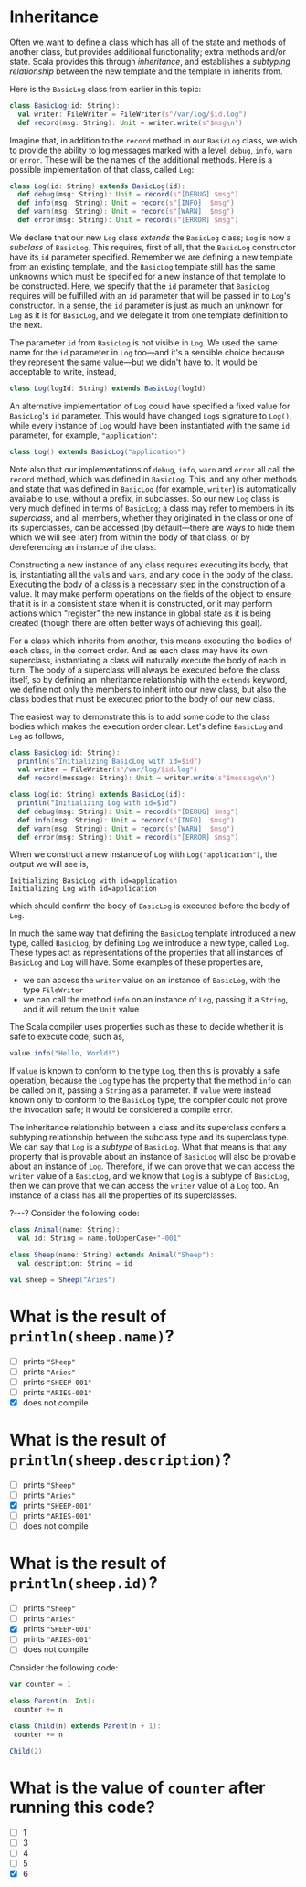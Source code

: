 # Inheritance

Often we want to define a class which has all of the state and methods of another class, but provides additional
functionality; extra methods and/or state. Scala provides this through _inheritance_, and establishes a
_subtyping relationship_ between the new template and the template in inherits from.

Here is the `BasicLog` class from earlier in this topic:

```scala
class BasicLog(id: String):
  val writer: FileWriter = FileWriter(s"/var/log/$id.log")
  def record(msg: String): Unit = writer.write(s"$msg\n")
```

Imagine that, in addition to the `record` method in our `BasicLog` class, we wish to provide the ability to log
messages marked with a level: `debug`, `info`, `warn` or `error`. These will be the names of the additional
methods. Here is a possible implementation of that class, called `Log`:

```scala
class Log(id: String) extends BasicLog(id):
  def debug(msg: String): Unit = record(s"[DEBUG] $msg")
  def info(msg: String): Unit = record(s"[INFO]  $msg")
  def warn(msg: String): Unit = record(s"[WARN]  $msg")
  def error(msg: String): Unit = record(s"[ERROR] $msg")
```

We declare that our new `Log` class _extends_ the `BasicLog` class; `Log` is now a _subclass_ of `BasicLog`.
This requires, first of all, that the `BasicLog` constructor have its `id` parameter specified. Remember we are
defining a new template from an existing template, and the `BasicLog` template still has the same unknowns which
must be specified for a new instance of that template to be constructed. Here, we specify that the `id`
parameter that `BasicLog` requires will be fulfilled with an `id` parameter that will be passed in to `Log`'s
constructor. In a sense, the `id` parameter is just as much an unknown for `Log` as it is for `BasicLog`, and we
delegate it from one template definition to the next.

The parameter `id` from `BasicLog` is not visible in `Log`. We used the same name for the `id` parameter in
`Log` too—and it's a sensible choice because they represent the same value—but we didn't have to. It would be
acceptable to write, instead,
```scala
class Log(logId: String) extends BasicLog(logId)
```

An alternative implementation of `Log` could have specified a fixed value for `BasicLog`'s `id` parameter. This
would have changed `Log`s signature to `Log()`, while every instance of `Log` would have been instantiated with
the same `id` parameter, for example, `"application"`:

```scala
class Log() extends BasicLog("application")
```

Note also that our implementations of `debug`, `info`, `warn` and `error` all call the `record` method, which
was defined in `BasicLog`. This, and any other methods and state that was defined in `BasicLog` (for example,
`writer`) is automatically available to use, without a prefix, in subclasses. So our new `Log` class is very
much defined in terms of `BasicLog`; a class may refer to members in its _superclass_, and all members, whether
they originated in the class or one of its superclasses, can be accessed (by default—there are ways to hide
them which we will see later) from within the body of that class, or by dereferencing an instance of the class.

Constructing a new instance of any class requires executing its body, that is, instantiating all the `val`s and
`var`s, and any code in the body of the class. Executing the body of a class is a necessary step in the
construction of a value. It may make perform operations on the fields of the object to ensure that it is in a
consistent state when it is constructed, or it may perform actions which "register" the new instance in global
state as it is being created (though there are often better ways of achieving this goal).

For a class which inherits from another, this means executing the bodies of each class, in the correct order.
And as each class may have its own superclass, instantiating a class will naturally execute the body of each in
turn. The body of a superclass will always be executed before the class itself, so by defining an inheritance
relationship with the `extends` keyword, we define not only the members to inherit into our new class, but also
the class bodies that must be executed prior to the body of our new class.

The easiest way to demonstrate this is to add some code to the class bodies which makes the execution order
clear. Let's define `BasicLog` and `Log` as follows,
```scala
class BasicLog(id: String):
  println(s"Initializing BasicLog with id=$id")
  val writer = FileWriter(s"/var/log/$id.log")
  def record(message: String): Unit = writer.write(s"$message\n")

class Log(id: String) extends BasicLog(id):
  println("Initializing Log with id=$id")
  def debug(msg: String): Unit = record(s"[DEBUG] $msg")
  def info(msg: String): Unit = record(s"[INFO]  $msg")
  def warn(msg: String): Unit = record(s"[WARN]  $msg")
  def error(msg: String): Unit = record(s"[ERROR] $msg")
```

When we construct a new instance of `Log` with `Log("application")`, the output we will see is,
```
Initializing BasicLog with id=application
Initializing Log with id=application
```
which should confirm the body of `BasicLog` is executed before the body of `Log`.

In much the same way that defining the `BasicLog` template introduced a new type, called `BasicLog`, by defining
`Log` we introduce a new type, called `Log`. These types act as representations of the properties that all
instances of `BasicLog` and `Log` will have. Some examples of these properties are,
- we can access the `writer` value on an instance of `BasicLog`, with the type `FileWriter`
- we can call the method `info` on an instance of `Log`, passing it a `String`, and it will return the `Unit`
  value

The Scala compiler uses properties such as these to decide whether it is safe to execute code, such as,
```scala
value.info("Hello, World!")
```

If `value` is known to conform to the type `Log`, then this is provably a safe operation, because the `Log` type
has the property that the method `info` can be called on it, passing a `String` as a parameter. If `value` were
instead known only to conform to the `BasicLog` type, the compiler could not prove the invocation safe; it would
be considered a compile error.

The inheritance relationship between a class and its superclass confers a subtyping relationship between the
subclass type and its superclass type. We can say that `Log` is a _subtype_ of `BasicLog`. What that means is
that any property that is provable about an instance of `BasicLog` will also be provable about an instance of
`Log`. Therefore, if we can prove that we can access the `writer` value of a `BasicLog`, and we know that `Log`
is a subtype of `BasicLog`, then we can prove that we can access the `writer` value of a `Log` too. An instance
of a class has all the properties of its superclasses.

?---?
Consider the following code:
```scala
class Animal(name: String):
  val id: String = name.toUpperCase+"-001"

class Sheep(name: String) extends Animal("Sheep"):
  val description: String = id

val sheep = Sheep("Aries")
```
# What is the result of `println(sheep.name)`?
 * [ ] prints `"Sheep"`
 * [ ] prints `"Aries"`
 * [ ] prints `"SHEEP-001"`
 * [ ] prints `"ARIES-001"`
 * [X] does not compile

 # What is the result of `println(sheep.description)`?
 * [ ] prints `"Sheep"`
 * [ ] prints `"Aries"`
 * [X] prints `"SHEEP-001"`
 * [ ] prints `"ARIES-001"`
 * [ ] does not compile
 
 # What is the result of `println(sheep.id)`?
 * [ ] prints `"Sheep"`
 * [ ] prints `"Aries"`
 * [X] prints `"SHEEP-001"`
 * [ ] prints `"ARIES-001"`
 * [ ] does not compile

 Consider the following code:
 ```scala
var counter = 1

class Parent(n: Int):
  counter += n

class Child(n) extends Parent(n + 1):
  counter += n

Child(2)
```
# What is the value of `counter` after running this code?
 * [ ] 1
 * [ ] 3
 * [ ] 4
 * [ ] 5
 * [X] 6
